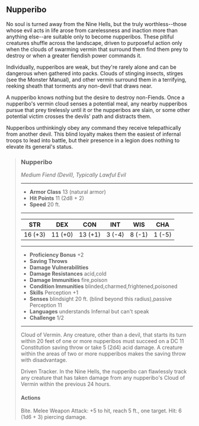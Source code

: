## Nupperibo
No soul is turned away from the Nine Hells, but the truly worthless--those whose evil acts in life arose from carelessness and inaction more than anything else--are suitable only to become nupperibos. These pitiful creatures shuffle across the landscape, driven to purposeful action only when the clouds of swarming vermin that surround them find them prey to destroy or when a greater fiendish power commands it.

Individually, nupperibos are weak, but they're rarely alone and can be dangerous when gathered into packs. Clouds of stinging insects, stirges (see the Monster Manual), and other vermin surround them in a terrifying, reeking sheath that torments any non-devil that draws near.

A nupperibo knows nothing but the desire to destroy non-Fiends. Once a nupperibo's vermin cloud senses a potential meal, any nearby nupperibos pursue that prey tirelessly until it or the nupperibos are slain, or some other potential victim crosses the devils' path and distracts them.

Nupperibos unthinkingly obey any command they receive telepathically from another devil. This blind loyalty makes them the easiest of infernal troops to lead into battle, but their presence in a legion does nothing to elevate its general's status.


>### Nupperibo
>*Medium Fiend (Devil), Typically Lawful Evil*
>___
>- **Armor Class** 13 (natural armor)
>- **Hit Points** 11 (2d8 + 2)
>- **Speed** 20 ft.
>___
>|**STR**|**DEX**|**CON**|**INT**|**WIS**|**CHA**|
>|:---:|:---:|:---:|:---:|:---:|:---:|
>|16 (+3)|11 (+0)|13 (+1)|3 (-4)|8 (-1)|1 (-5)|
>
>___
>- **Proficiency Bonus** +2
>- **Saving Throws** 
>- **Damage Vulnerabilities** 
>- **Damage Resistances** acid,cold
>- **Damage Immunities** fire,poison
>- **Condition Immunities** blinded,charmed,frightened,poisoned
>- **Skills** Perception +1
>- **Senses** blindsight 20 ft. (blind beyond this radius),passive Perception 11
>- **Languages** understands Infernal but can't speak
>- **Challenge** 1/2
>___
>Cloud of Vermin. Any creature, other than a devil, that starts its turn within 20 feet of one or more nupperibos must succeed on a DC 11 Constitution saving throw or take 5 (2d4) acid damage. A creature within the areas of two or more nupperibos makes the saving throw with disadvantage.
>
>Driven Tracker. In the Nine Hells, the nupperibo can flawlessly track any creature that has taken damage from any nupperibo's Cloud of Vermin within the previous 24 hours.
>
>#### Actions
>Bite. Melee Weapon Attack: +5 to hit, reach 5 ft., one target. Hit: 6 (1d6 + 3) piercing damage.
>
